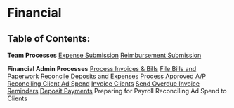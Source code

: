<!-- TITLE: Financial -->
<!-- SUBTITLE: Internal Brolik financial processes -->

# Financial
## Table of Contents:

**Team Processes**
[Expense Submission](http://wiki.brolik.com/financial/expense-submission)
[Reimbursement Submission](http://wiki.brolik.com/financial/reimbursement-submission)

**Financial Admin Processes**
[Process Invoices & Bills](http://wiki.brolik.com/financial/process-invoices-and-bills)
[File Bills and Paperwork](http://wiki.brolik.com/financial/file-bills-and-paperwork)
[Reconcile Deposits and Expenses](http://wiki.brolik.com/financial/reconcile-deposits-and-expenses)
[Process Approved A/P](http://wiki.brolik.com/financial/process-approved-ap)
[Reconciling Client Ad Spend](http://wiki.brolik.com/financial/reconciling-client-ad-spend)
[Invoice Clients](http://wiki.brolik.com/financial/invoice-clients)
[Send Overdue Invoice Reminders](http://wiki.brolik.com/financial/send-overdue-invoice-reminders)
[Deposit Payments](http://wiki.brolik.com/financial/deposit-payments)
Preparing for Payroll
Reconciling Ad Spend to Clients

